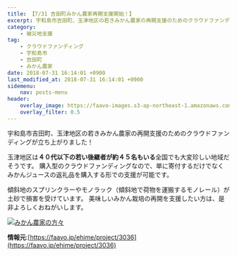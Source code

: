 ```yaml
---
title: 【7/31 吉田町みかん農家再開支援開始！】
excerpt: 宇和島市吉田町、玉津地区の若きみかん農家の再開支援のためのクラウドファンディングが立ち上がりました！
category:
    - 被災地支援
tag:
    - クラウドファンディング
    - 宇和島市
    - 吉田町
    - みかん農家
date: 2018-07-31 16:14:01 +0900
last_modified_at: 2018-07-31 16:14:01 +0900 
sidemenu:
    nav: posts-menu
header:
    overlay_image: https://faavo-images.s3-ap-northeast-1.amazonaws.com/project/3036.png
    overlay_filter: 0.5
---
```

宇和島市吉田町、玉津地区の若きみかん農家の再開支援のためのクラウドファンディングが立ち上がりました！

玉津地区は**４０代以下の若い後継者が約４５名もいる**全国でも大変珍しい地域だそうです。
購入型のクラウドファンディングなので、単に寄付するだけでなくみかんジュースの返礼品を購入する形での支援が可能です。

傾斜地のスプリンクラーやモノラック（傾斜地で荷物を運搬するモノレール）が土砂で損害を受けています。
美味しいみかん栽培の再開を支援したい方は、是非よろしくおねがいします。


[![みかん農家の方々](https://faavo-images.s3-ap-northeast-1.amazonaws.com/project/3036.png)](https://faavo.jp/ehime/project/3036)

**情報元**:[https://faavo.jp/ehime/project/3036](https://faavo.jp/ehime/project/3036)

